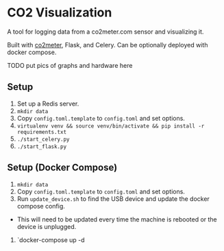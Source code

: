 # CO2 Visualization

A tool for logging data from a co2meter.com sensor and visualizing it.

Built with [co2meter](https://github.com/vfilimonov/co2meter), Flask, and Celery. Can be optionally deployed with docker compose.

TODO put pics of graphs and hardware here

## Setup

1. Set up a Redis server.
1. `mkdir data`
1. Copy `config.toml.template` to `config.toml` and set options.
1. `virtualenv venv && source venv/bin/activate && pip install -r requirements.txt`
1. `./start_celery.py`
1. `./start_flask.py`

## Setup (Docker Compose)

1. `mkdir data`
1. Copy `config.toml.template` to `config.toml` and set options.
1. Run `update_device.sh` to find the USB device and update the docker compose config.
 - This will need to be updated every time the machine is rebooted or the device is unplugged.
1. `docker-compose up -d
